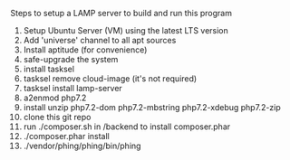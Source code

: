 Steps to setup a LAMP server to build and run this program

 1. Setup Ubuntu Server (VM) using the latest LTS version 
 1. Add 'universe' channel to all apt sources
 1. Install aptitude (for convenience)
 1. safe-upgrade the system
 1. install tasksel
 1. tasksel remove cloud-image (it's not required)
 1. tasksel install lamp-server
 1. a2enmod php7.2
 1. install unzip php7.2-dom php7.2-mbstring php7.2-xdebug php7.2-zip
 1. clone this git repo
 1. run ./composer.sh in /backend to install composer.phar 
 1. ./composer.phar install 
 1. ./vendor/phing/phing/bin/phing
